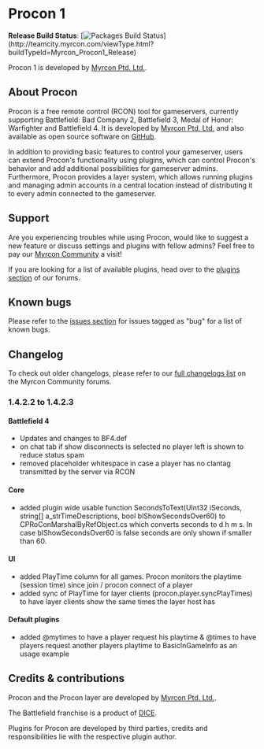 # Procon 1 #
**Release Build Status**: [![Packages Build Status](http://teamcity.myrcon.com/app/rest/builds/buildType:(id:Myrcon_Procon1_Release)/statusIcon)](http://teamcity.myrcon.com/viewType.html?buildTypeId=Myrcon_Procon1_Release)  

Procon 1 is developed by [Myrcon Ptd. Ltd.](https://myrcon.com "Official homepage of Myrcon Ptd. Ltd.").

## About Procon ##
Procon is a free remote control (RCON) tool for gameservers, currently supporting Battlefield: Bad Company 2, Battlefield 3, Medal of Honor: Warfighter and Battlefield 4. It is developed by [Myrcon Ptd. Ltd.](https://myrcon.com "Official homepage of Myrcon Ptd. Ltd.") and also available as open source software on [GitHub](https://github.com/Myrcon/Procon-1 "Procon 1 on GitHub").

In addition to providing basic features to control your gameserver, users can extend Procon's functionality using plugins, which can control Procon's behavior and add additional possibilities for gameserver admins. Furthermore, Procon provides a layer system, which allows running plugins and managing admin accounts in a central location instead of distributing it to every admin connected to the gameserver.


## Support ##
Are you experiencing troubles while using Procon, would like to suggest a new feature or discuss settings and plugins with fellow admins? Feel free to pay our [Myrcon Community](https://forum.myrcon.com "Myrcon Community") a visit!

If you are looking for a list of available plugins, head over to the [plugins section](https://forum.myrcon.com/forumdisplay.php?13-Plugins "Procon 1 plugins") of our forums.


## Known bugs ##
Please refer to the [issues section](https://github.com/Myrcon/Procon-1/issues?labels=bug&page=1&state=open "List of known bugs for Procon 1") for issues tagged as "bug" for a list of known bugs.


## Changelog ##
To check out older changelogs, please refer to our [full changelogs list](https://forum.myrcon.com/showthread.php?240-Full-Change-Log "Full changelog of Procon 1") on the Myrcon Community forums.

### 1.4.2.2 to 1.4.2.3 ###
#### Battlefield 4 ####
- Updates and changes to BF4.def
- on chat tab if show disconnects is selected no player left is shown to reduce status spam
- removed placeholder whitespace in case a player has no clantag transmitted by the server via RCON

#### Core ####
- added plugin wide usable function SecondsToText(UInt32 iSeconds, string[] a_strTimeDescriptions, bool blShowSecondsOver60) to CPRoConMarshalByRefObject.cs
  which converts seconds to d h m s. In case blShowSecondsOver60 is false seconds are only shown if smaller than 60.

#### UI ####
- added PlayTime column for all games. Procon monitors the playtime (session time) since join / procon connect of a player
- added sync of PlayTime for layer clients (procon.player.syncPlayTimes) to have layer clients show the same times the layer host has

#### Default plugins ####
- added @mytimes to have a player request his playtime & @times <playername> to have players request another players playtime to BasicInGameInfo as an usage example


## Credits & contributions ##
Procon and the Procon layer are developed by [Myrcon Ptd. Ltd.](https://myrcon.com "Official homepage of Myrcon Ptd. Ltd.").

The Battlefield franchise is a product of [DICE](http://dice.se "Digital Illusions Creative Entertainment AB").

Plugins for Procon are developed by third parties, credits and responsibilities lie with the respective plugin author.
